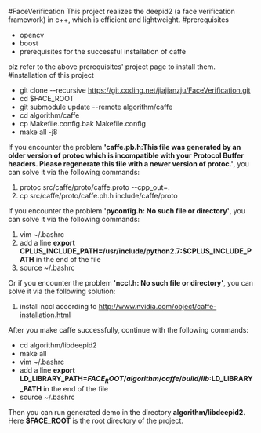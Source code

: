 #FaceVerification
This project realizes the deepid2 (a face verification framework) in c++, which is efficient and lightweight.
#prerequisites
- opencv
- boost
- prerequisites for the successful installation of caffe

plz refer to the above prerequisites' project page to install them.
#installation of this project
- git clone --recursive https://git.coding.net/jiajianzju/FaceVerification.git
- cd $FACE_ROOT
- git submodule update --remote algorithm/caffe
- cd algorithm/caffe 
- cp Makefile.config.bak Makefile.config
- make all -j8

If you encounter the problem **'caffe.pb.h:This file was generated by an older version of protoc which is incompatible with your Protocol Buffer headers. Please regenerate this file with a newer version of protoc.'**, you can solve it via the following commands:

1. protoc src/caffe/proto/caffe.proto --cpp_out=. 
2. cp src/caffe/proto/caffe.ph.h include/caffe/proto

If you encounter the problem **'pyconfig.h: No such file or directory'**, you can solve it via the following commands:
1. vim ~/.bashrc 
2. add a line **export CPLUS_INCLUDE_PATH=/usr/include/python2.7:$CPLUS_INCLUDE_PATH** in the end of the file
3. source ~/.bashrc

Or if you encounter the problem **'nccl.h: No such file or directory'**, you can solve it via the following solution:
1. install nccl according to http://www.nvidia.com/object/caffe-installation.html 

After you make caffe successfully, continue with the following commands:

- cd algorithm/libdeepid2
- make all
- vim ~/.bashrc
- add a line **export LD_LIBRARY_PATH=$FACE_ROOT/algorithm/caffe/build/lib:$LD_LIBRARY_PATH** in the end of the file
- source ~/.bashrc

Then you can run generated demo in the directory **algorithm/libdeepid2**. Here **$FACE_ROOT** is the root directory of the project.

